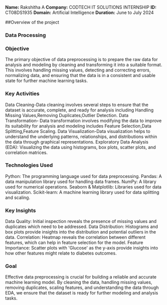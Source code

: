 **Name:** Rakshitha A
**Company:** CODTECH IT SOLUTIONS INTERNSHIP
**ID:** CT08DS1935
**Domain:** Artificial Intelligence
**Duration:** June to July 2024

##Overview of the project
### Data Processing

### Objective 
The primary objective of data preprocessing is to prepare the raw data for analysis and modeling by cleaning and transforming it into a suitable format. This involves handling missing values, detecting and correcting errors, normalizing data, and ensuring that the data is in a consistent and usable state for further machine learning tasks.

### Key Activities
Data Cleaning-Data cleaning involves several steps to ensure that the dataset is accurate, complete, and ready for analysis including Handling Missing Values,Removing Duplicates,Outlier Detection.
Data Transformation- Data transformation involves modifying the data to improve its suitability for analysis and modeling includes Feature Selection,Data Splitting,Feature Scaling.
Data Visualization-Data visualization helps to understand the underlying patterns, relationships, and distributions within the data through graphical representations.
Exploratory Data Analysis (EDA): Visualizing the data using histograms, box plots, scatter plots, and correlation matrices.

### Technologies Used
Python: The programming language used for data preprocessing.
Pandas: A data manipulation library used for handling data frames.
NumPy: A library used for numerical operations.
Seaborn & Matplotlib: Libraries used for data visualization.
Scikit-learn: A machine learning library used for data splitting and scaling.

### Key Insights
Data Quality: Initial inspection reveals the presence of missing values and duplicates which need to be addressed.
Data Distribution: Histograms and box plots provide insights into the distribution and potential outliers in the data.
Correlation: Heatmap reveals the correlation between different features, which can help in feature selection for the model.
Feature Importance: Scatter plots with 'Glucose' as the y-axis provide insights into how other features might relate to diabetes outcomes.

### Goal
Effective data preprocessing is crucial for building a reliable and accurate machine learning model. By cleaning the data, handling missing values, removing duplicates, scaling features, and understanding the data through EDA, we ensure that the dataset is ready for further modeling and analysis tasks.






